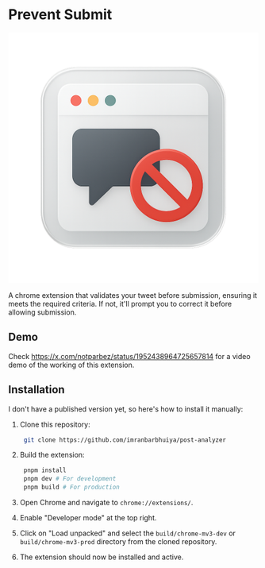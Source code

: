 # Prevent Submit

![Prevent Submit](https://raw.githubusercontent.com/imranbarbhuiya/post-analyzer/refs/heads/main/assets/icon.png)

A chrome extension that validates your tweet before submission, ensuring it meets the required criteria. If not, it'll prompt you to correct it before allowing submission.

## Demo

Check https://x.com/notparbez/status/1952438964725657814 for a video demo of the working of this extension.

## Installation

I don't have a published version yet, so here's how to install it manually:

1. Clone this repository:

   ```bash
    git clone https://github.com/imranbarbhuiya/post-analyzer
   ```

2. Build the extension:

   ```bash
    pnpm install
    pnpm dev # For development
    pnpm build # For production
   ```

3. Open Chrome and navigate to `chrome://extensions/`.
4. Enable "Developer mode" at the top right.
5. Click on "Load unpacked" and select the `build/chrome-mv3-dev` or `build/chrome-mv3-prod` directory from the cloned repository.
6. The extension should now be installed and active.
